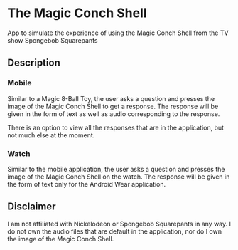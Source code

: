 # The Magic Conch Shell
App to simulate the experience of using the Magic Conch Shell from the TV show Spongebob Squarepants

## Description
### Mobile
Similar to a Magic 8-Ball Toy, the user asks a question and presses the image of the Magic Conch Shell to get a response.
The response will be given in the form of text as well as audio corresponding to the response.

There is an option to view all the responses that are in the application, but not much else at the moment.

### Watch
Similar to the mobile application, the user asks a question and presses the image of the Magic Conch Shell on the watch.
The response will be given in the form of text only for the Android Wear application.

## Disclaimer
I am not affiliated with Nickelodeon or Spongebob Squarepants in any way.
I do not own the audio files that are default in the application, nor do I own the image of the Magic Conch Shell.
